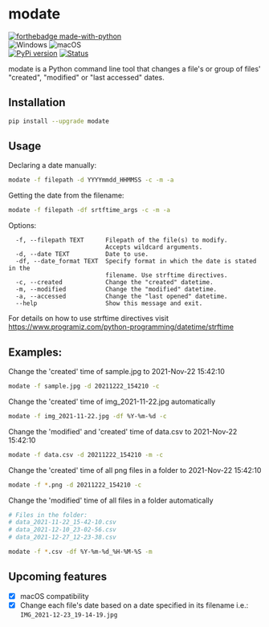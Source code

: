 # modate
[![forthebadge made-with-python](http://ForTheBadge.com/images/badges/made-with-python.svg)](https://www.python.org/)  
![Windows](https://svgshare.com/i/ZhY.svg) ![macOS](https://svgshare.com/i/ZjP.svg)  
[![PyPi version](https://badgen.net/pypi/v/modate/)](https://pypi.com/project/modate) [![Status](https://img.shields.io/pypi/status/modate)](https://pypi.org/manage/project/modate/release/0.0.1/)  

modate is a Python command line tool that changes a file's or group of files' "created", "modified" or "last accessed" dates.

## Installation

```bash
pip install --upgrade modate
```

## Usage
Declaring a date manually:
```bash
modate -f filepath -d YYYYmmdd_HHMMSS -c -m -a
```

Getting the date from the filename:
```bash
modate -f filepath -df srtftime_args -c -m -a
```

Options:
```
  -f, --filepath TEXT      Filepath of the file(s) to modify. 
                           Accepts wildcard arguments.
  -d, --date TEXT          Date to use.
  -df, --date_format TEXT  Specify format in which the date is stated in the
                           filename. Use strftime directives.
  -c, --created            Change the "created" datetime.
  -m, --modified           Change the "modified" datetime.
  -a, --accessed           Change the "last opened" datetime.
  --help                   Show this message and exit.
```
For details on how to use strftime directives visit https://www.programiz.com/python-programming/datetime/strftime  
  
## Examples:
Change the 'created' time of sample.jpg to 2021-Nov-22 15:42:10
```bash
modate -f sample.jpg -d 20211222_154210 -c
```

Change the 'created' time of img_2021-11-22.jpg automatically
```bash
modate -f img_2021-11-22.jpg -df %Y-%m-%d -c
```

Change the 'modified' and 'created' time of data.csv to 2021-Nov-22 15:42:10
```bash
modate -f data.csv -d 20211222_154210 -m -c
```  

Change the 'created' time of all png files in a folder to 2021-Nov-22 15:42:10
```bash
modate -f *.png -d 20211222_154210 -c
```

Change the 'modified' time of all files in a folder automatically
```bash
# Files in the folder:
# data_2021-11-22_15-42-10.csv
# data_2021-12-10_23-02-56.csv
# data_2021-12-27_12-23-38.csv

modate -f *.csv -df %Y-%m-%d_%H-%M-%S -m
```

## Upcoming features
- [x] macOS compatibility
- [x] Change each file's date based on a date specified in its filename i.e.: ```IMG_2021-12-23_19-14-19.jpg```